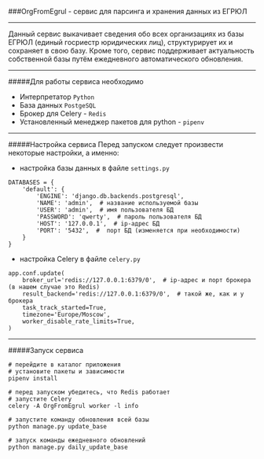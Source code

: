 ###OrgFromEgrul - сервис для парсинга и хранения данных из ЕГРЮЛ
___________________
Данный сервис выкачивает сведения обо всех организациях из базы ЕГРЮЛ (единый госриестр юридических лиц), структурирует их и сохраняет в свою базу. Кроме того, сервис поддерживает актуальность собственной базы путём ежедневного автоматического обновления. 
***
#####Для работы сервиса необходимо
- Интерпретатор `Python`
- База данных `PostgeSQL`
- Брокер для Celery - `Redis`
- Установленный менеджер пакетов для python - `pipenv`
***
#####Настройка сервиса
Перед запуском следует произвести некоторые настройки, а именно:
- настройка базы данных в файле `settings.py`
```pydocstring
DATABASES = {
    'default': {
        'ENGINE': 'django.db.backends.postgresql',
        'NAME': 'admin',  # название используемой базы
        'USER': 'admin',  # имя пользователя БД
        'PASSWORD': 'qwerty',  # пароль пользователя БД
        'HOST': '127.0.0.1',  # ip-адрес БД
        'PORT': '5432',  #  порт БД (изменяется при необходимости)
    }
}
```
- настройка Celery в файле `celery.py`
```pydocstring
app.conf.update(
    broker_url='redis://127.0.0.1:6379/0',  # ip-адрес и порт брокера (в нашем случае это Redis)
    result_backend='redis://127.0.0.1:6379/0',  # такой же, как и у брокера
    task_track_started=True,
    timezone='Europe/Moscow',
    worker_disable_rate_limits=True,
)
```
***
#####Запуск сервиса
```pydocstring
# перейдите в каталог приложения
# установите пакеты и зависимости 
pipenv install

# перед запуском убедитесь, что Redis работает 
# запустите Celery
celery -A OrgFromEgrul worker -l info 

# запустите команду обновления всей базы
python manage.py update_base
```
```pydocstring
# запуск команды ежедневного обновлений 
python manage.py daily_update_base
```